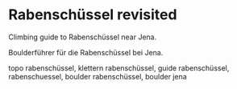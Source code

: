 # Rabenschüssel revisited

Climbing guide to Rabenschüssel near Jena.

Boulderführer für die Rabenschüssel bei Jena.


topo rabenschüssel, klettern rabenschüssel, guide rabenschüssel, rabenschuessel, boulder rabenschüssel, boulder jena
